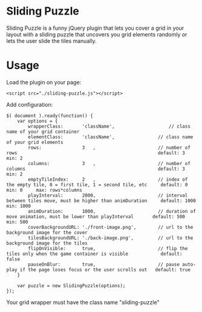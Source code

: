 # Sliding Puzzle
Sliding Puzzle is a funny jQuery plugin that lets you cover a grid in your layout with a sliding puzzle that uncovers you grid elements randomly or lets the user slide the tiles manually.

# Usage
Load the plugin on your page:
```
<script src="./sliding-puzzle.js"></script>
```

Add configuration:
```
$( document ).ready(function() {
	var options = {
		wrapperClass:		'className',					// class name of your grid container
		elementClass:		'className',				// class name of your grid elements
		rows:				3	,						// number of rows													 default: 3		 min: 2
		columns:			3	,						// number of columns												 default: 3		 min: 2
		emptyTileIndex:		2	,						// index of the empty tile, 0 = first tile, 1 = second tile, etc	 default: 0		 min: 0		max: rows*columns
		playInterval:		2000,						// interval between tiles move, must be higher than animDuration	 default: 1000	 min: 1000
		animDuration:		1000,						// duration of move animation, must be lower than playInterval		 default: 500	 min: 500
		coverBackgroundURL:	'./front-image.png',		// url to the background image for the cover
		tilesBackgroundURL:	'./back-image.png',			// url to the background image for the tiles
		flipOnVisible:		true,						// flip the tiles only when the game container is visible			 default: false
		pauseOnBlur:		true,						// pause auto-play if the page loses focus or the user scrolls out	 default: true
	}
					
	var puzzle = new SlidingPuzzle(options);
});
```
Your grid wrapper must have the class name "sliding-puzzle"
